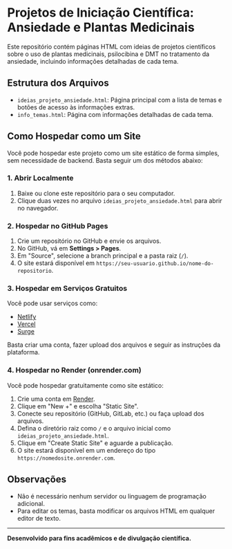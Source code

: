 # Projetos de Iniciação Científica: Ansiedade e Plantas Medicinais

Este repositório contém páginas HTML com ideias de projetos científicos sobre o uso de plantas medicinais, psilocibina e DMT no tratamento da ansiedade, incluindo informações detalhadas de cada tema.

## Estrutura dos Arquivos
- `ideias_projeto_ansiedade.html`: Página principal com a lista de temas e botões de acesso às informações extras.
- `info_temas.html`: Página com informações detalhadas de cada tema.

## Como Hospedar como um Site

Você pode hospedar este projeto como um site estático de forma simples, sem necessidade de backend. Basta seguir um dos métodos abaixo:

### 1. Abrir Localmente
1. Baixe ou clone este repositório para o seu computador.
2. Clique duas vezes no arquivo `ideias_projeto_ansiedade.html` para abrir no navegador.

### 2. Hospedar no GitHub Pages
1. Crie um repositório no GitHub e envie os arquivos.
2. No GitHub, vá em **Settings > Pages**.
3. Em "Source", selecione a branch principal e a pasta raiz (`/`).
4. O site estará disponível em `https://seu-usuario.github.io/nome-do-repositorio`.

### 3. Hospedar em Serviços Gratuitos
Você pode usar serviços como:
- [Netlify](https://www.netlify.com/)
- [Vercel](https://vercel.com/)
- [Surge](https://surge.sh/)

Basta criar uma conta, fazer upload dos arquivos e seguir as instruções da plataforma.

### 4. Hospedar no Render (onrender.com)
Você pode hospedar gratuitamente como site estático:
1. Crie uma conta em [Render](https://render.com/).
2. Clique em "New +" e escolha "Static Site".
3. Conecte seu repositório (GitHub, GitLab, etc.) ou faça upload dos arquivos.
4. Defina o diretório raiz como `/` e o arquivo inicial como `ideias_projeto_ansiedade.html`.
5. Clique em "Create Static Site" e aguarde a publicação.
6. O site estará disponível em um endereço do tipo `https://nomedosite.onrender.com`.

## Observações
- Não é necessário nenhum servidor ou linguagem de programação adicional.
- Para editar os temas, basta modificar os arquivos HTML em qualquer editor de texto.

---

**Desenvolvido para fins acadêmicos e de divulgação científica.**

